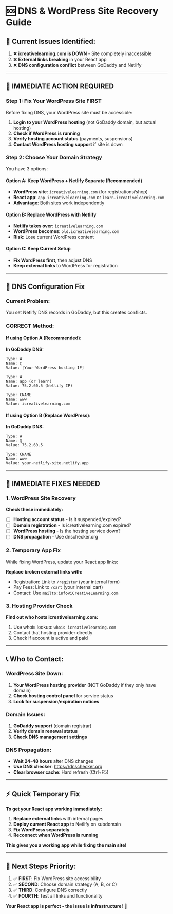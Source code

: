# 🆘 DNS & WordPress Site Recovery Guide

## 🚨 **Current Issues Identified:**

1. ❌ **icreativelearning.com is DOWN** - Site completely inaccessible
2. ❌ **External links breaking** in your React app
3. ❌ **DNS configuration conflict** between GoDaddy and Netlify

---

## 🎯 **IMMEDIATE ACTION REQUIRED**

### **Step 1: Fix Your WordPress Site FIRST** 

Before fixing DNS, your WordPress site must be accessible:

1. **Login to your WordPress hosting** (not GoDaddy domain, but actual hosting)
2. **Check if WordPress is running**
3. **Verify hosting account status** (payments, suspensions)
4. **Contact WordPress hosting support** if site is down

### **Step 2: Choose Your Domain Strategy**

You have 3 options:

#### **Option A: Keep WordPress + Netlify Separate** (Recommended)
- **WordPress site**: `icreativelearning.com` (for registrations/shop)  
- **React app**: `app.icreativelearning.com` or `learn.icreativelearning.com`
- **Advantage**: Both sites work independently

#### **Option B: Replace WordPress with Netlify**
- **Netlify takes over**: `icreativelearning.com` 
- **WordPress becomes**: `old.icreativelearning.com`
- **Risk**: Lose current WordPress content

#### **Option C: Keep Current Setup**
- **Fix WordPress first**, then adjust DNS
- **Keep external links** to WordPress for registration

---

## 🔧 **DNS Configuration Fix**

### **Current Problem:**
You set Netlify DNS records in GoDaddy, but this creates conflicts.

### **CORRECT Method:**

#### **If using Option A (Recommended):**

**In GoDaddy DNS:**
```
Type: A
Name: @
Value: [Your WordPress hosting IP]

Type: A  
Name: app (or learn)
Value: 75.2.60.5 (Netlify IP)

Type: CNAME
Name: www
Value: icreativelearning.com
```

#### **If using Option B (Replace WordPress):**

**In GoDaddy DNS:**
```
Type: A
Name: @
Value: 75.2.60.5

Type: CNAME  
Name: www
Value: your-netlify-site.netlify.app
```

---

## 🚨 **IMMEDIATE FIXES NEEDED**

### **1. WordPress Site Recovery**

**Check these immediately:**

- [ ] **Hosting account status** - Is it suspended/expired?
- [ ] **Domain registration** - Is icreativelearning.com expired? 
- [ ] **WordPress hosting** - Is the hosting service down?
- [ ] **DNS propagation** - Use dnschecker.org

### **2. Temporary App Fix** 

While fixing WordPress, update your React app links:

**Replace broken external links with:**
- Registration: Link to `/register` (your internal form)
- Pay Fees: Link to `/cart` (your internal cart)
- Contact: Use `mailto:info@iCreativeLearning.com`

### **3. Hosting Provider Check**

**Find out who hosts icreativelearning.com:**
1. Use whois lookup: `whois icreativelearning.com`
2. Contact that hosting provider directly
3. Check if account is active and paid

---

## 📞 **Who to Contact:**

### **WordPress Site Down:**
1. **Your WordPress hosting provider** (NOT GoDaddy if they only have domain)
2. **Check hosting control panel** for service status
3. **Look for suspension/expiration notices**

### **Domain Issues:**
1. **GoDaddy support** (domain registrar)
2. **Verify domain renewal status**
3. **Check DNS management settings**

### **DNS Propagation:**
- **Wait 24-48 hours** after DNS changes
- **Use DNS checker**: https://dnschecker.org
- **Clear browser cache**: Hard refresh (Ctrl+F5)

---

## ⚡ **Quick Temporary Fix**

**To get your React app working immediately:**

1. **Replace external links** with internal pages
2. **Deploy current React app** to Netlify on subdomain
3. **Fix WordPress separately**
4. **Reconnect when WordPress is running**

**This gives you a working app while fixing the main site!**

---

## 🎯 **Next Steps Priority:**

1. ✅ **FIRST**: Fix WordPress site accessibility  
2. ✅ **SECOND**: Choose domain strategy (A, B, or C)
3. ✅ **THIRD**: Configure DNS correctly
4. ✅ **FOURTH**: Test all links and functionality

**Your React app is perfect - the issue is infrastructure!** 🚀
